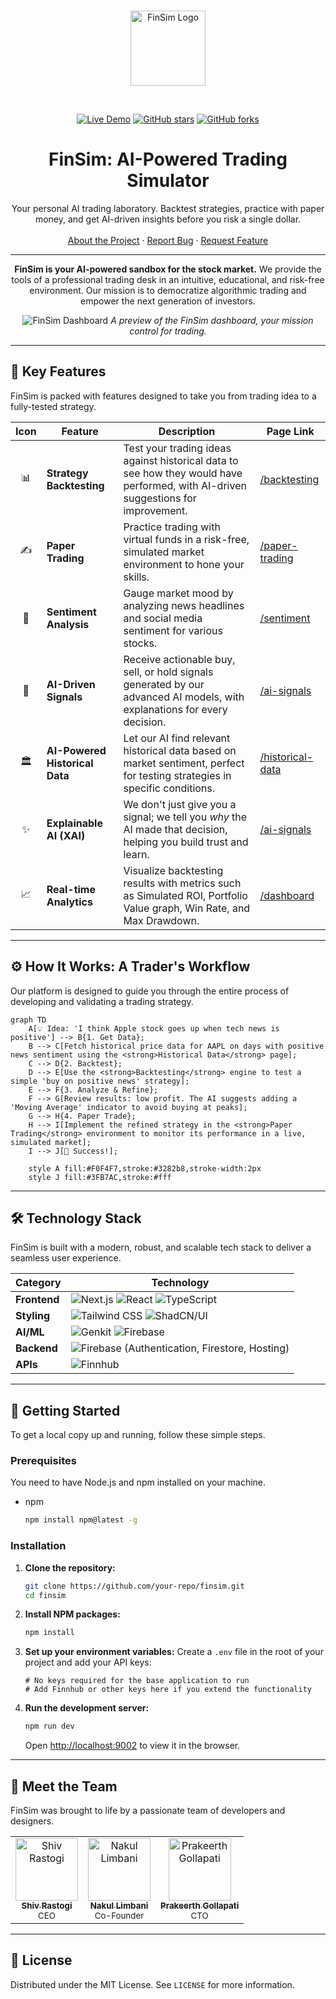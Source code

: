 
<div align="center">
  <br />
  <p>
    <a href="https://finsim.com"><img src="https://raw.githubusercontent.com/your-repo/your-logo.svg" width="120" alt="FinSim Logo" /></a>
  </p>
  <br />
  <p>
    <a href="https://finsim.com"><img src="https://img.shields.io/badge/Finsim-Live%20Demo-blue?style=for-the-badge&logo=vercel" alt="Live Demo" /></a>
    <a href="#"><img src="https://img.shields.io/github/stars/your-repo?style=for-the-badge" alt="GitHub stars" /></a>
    <a href="#"><img src="https://img.shields.io/github/forks/your-repo?style=for-the-badge" alt="GitHub forks" /></a>
  </p>

  <h1 align="center">FinSim: AI-Powered Trading Simulator</h1>
  <p align="center">
    Your personal AI trading laboratory. Backtest strategies, practice with paper money, and get AI-driven insights before you risk a single dollar.
    <br />
    <br />
    <a href="/about">About the Project</a>
    ·
    <a href="https://github.com/your-repo/issues">Report Bug</a>
    ·
    <a href="https://github.com/your-repo/issues">Request Feature</a>
  </p>
</div>

---

<div align="center">

**FinSim is your AI-powered sandbox for the stock market.** We provide the tools of a professional trading desk in an intuitive, educational, and risk-free environment.
Our mission is to democratize algorithmic trading and empower the next generation of investors.

![FinSim Dashboard](https://picsum.photos/seed/stock-dashboard/1200/600)
*A preview of the FinSim dashboard, your mission control for trading.*

</div>

---

## 🚀 Key Features

FinSim is packed with features designed to take you from trading idea to a fully-tested strategy.

| Icon | Feature                  | Description                                                                                                                     | Page Link        |
| :--: | -------------------------- | ------------------------------------------------------------------------------------------------------------------------------- | ---------------- |
| 📊   | **Strategy Backtesting**   | Test your trading ideas against historical data to see how they would have performed, with AI-driven suggestions for improvement. | [/backtesting](/backtesting)     |
| ✍️   | **Paper Trading**          | Practice trading with virtual funds in a risk-free, simulated market environment to hone your skills.                           | [/paper-trading](/paper-trading) |
| 📰   | **Sentiment Analysis**     | Gauge market mood by analyzing news headlines and social media sentiment for various stocks.                                    | [/sentiment](/sentiment)         |
| 🤖   | **AI-Driven Signals**      | Receive actionable buy, sell, or hold signals generated by our advanced AI models, with explanations for every decision.         | [/ai-signals](/ai-signals)       |
| 🏛️   | **AI-Powered Historical Data** | Let our AI find relevant historical data based on market sentiment, perfect for testing strategies in specific conditions.      | [/historical-data](/historical-data) |
| ✨   | **Explainable AI (XAI)**   | We don't just give you a signal; we tell you *why* the AI made that decision, helping you build trust and learn.             | [/ai-signals](/ai-signals)       |
| 📈   | **Real-time Analytics**    | Visualize backtesting results with metrics such as Simulated ROI, Portfolio Value graph, Win Rate, and Max Drawdown.          | [/dashboard](/dashboard)         |

---

## ⚙️ How It Works: A Trader's Workflow

Our platform is designed to guide you through the entire process of developing and validating a trading strategy.

```mermaid
graph TD
    A[💡 Idea: 'I think Apple stock goes up when tech news is positive'] --> B{1. Get Data};
    B --> C[Fetch historical price data for AAPL on days with positive news sentiment using the <strong>Historical Data</strong> page];
    C --> D{2. Backtest};
    D --> E[Use the <strong>Backtesting</strong> engine to test a simple 'buy on positive news' strategy];
    E --> F{3. Analyze & Refine};
    F --> G[Review results: low profit. The AI suggests adding a 'Moving Average' indicator to avoid buying at peaks];
    G --> H{4. Paper Trade};
    H --> I[Implement the refined strategy in the <strong>Paper Trading</strong> environment to monitor its performance in a live, simulated market];
    I --> J[🎉 Success!];

    style A fill:#F0F4F7,stroke:#3282b8,stroke-width:2px
    style J fill:#3FB7AC,stroke:#fff
```

---

## 🛠️ Technology Stack

FinSim is built with a modern, robust, and scalable tech stack to deliver a seamless user experience.

| Category      | Technology                                                                                                    |
| ------------- | ------------------------------------------------------------------------------------------------------------- |
| **Frontend**  | ![Next.js](https://img.shields.io/badge/next.js-000000?style=for-the-badge&logo=nextdotjs&logoColor=white) ![React](https://img.shields.io/badge/react-%2320232a.svg?style=for-the-badge&logo=react&logoColor=%2361DAFB) ![TypeScript](https://img.shields.io/badge/typescript-%23007ACC.svg?style=for-the-badge&logo=typescript&logoColor=white)       |
| **Styling**   | ![Tailwind CSS](https://img.shields.io/badge/tailwind%20css-0F172A?style=for-the-badge&logo=tailwindcss&logoColor=38BDF8) ![ShadCN/UI](https://img.shields.io/badge/shadcn/ui-000000?style=for-the-badge)                                                              |
| **AI/ML**     | ![Genkit](https://img.shields.io/badge/Genkit-6A0DAD?style=for-the-badge) ![Firebase](https://img.shields.io/badge/Firebase-ffca28?style=for-the-badge&logo=firebase&logoColor=black)                                     |
| **Backend**   | ![Firebase](https://img.shields.io/badge/Firebase-ffca28?style=for-the-badge&logo=firebase&logoColor=black) (Authentication, Firestore, Hosting) |
| **APIs**      | ![Finnhub](https://img.shields.io/badge/Finnhub.io-000000?style=for-the-badge)                                                                                                    |

---

## 🏁 Getting Started

To get a local copy up and running, follow these simple steps.

### Prerequisites

You need to have Node.js and npm installed on your machine.
* npm
  ```sh
  npm install npm@latest -g
  ```

### Installation

1.  **Clone the repository:**
    ```sh
    git clone https://github.com/your-repo/finsim.git
    cd finsim
    ```
2.  **Install NPM packages:**
    ```sh
    npm install
    ```
3.  **Set up your environment variables:**
    Create a `.env` file in the root of your project and add your API keys:
    ```env
    # No keys required for the base application to run
    # Add Finnhub or other keys here if you extend the functionality
    ```
4.  **Run the development server:**
    ```sh
    npm run dev
    ```
    Open [http://localhost:9002](http://localhost:9002) to view it in the browser.

---

## 🤝 Meet the Team

FinSim was brought to life by a passionate team of developers and designers.

<table align="center">
  <tr>
    <td align="center">
      <a href="#">
        <img src="https://picsum.photos/seed/shiv/200" width="100px;" alt="Shiv Rastogi"/><br />
        <sub><b>Shiv Rastogi</b></sub>
      </a><br />
      <sub>CEO</sub>
    </td>
    <td align="center">
      <a href="#">
        <img src="https://picsum.photos/seed/nakul/200" width="100px;" alt="Nakul Limbani"/><br />
        <sub><b>Nakul Limbani</b></sub>
      </a><br />
      <sub>Co-Founder</sub>
    </td>
    <td align="center">
      <a href="#">
        <img src="https://picsum.photos/seed/prakeerth/200" width="100px;" alt="Prakeerth Gollapati"/><br />
        <sub><b>Prakeerth Gollapati</b></sub>
      </a><br />
      <sub>CTO</sub>
    </td>
  </tr>
</table>

---

## 📄 License

Distributed under the MIT License. See `LICENSE` for more information.
